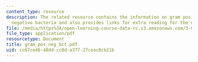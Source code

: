 ```yaml
---
content_type: resource
description: The related resource contains the information on gram positive and gram
  negative bacteria and also provides links for extra reading for the course.
file: /media/https%3A/open-learning-course-data-rc.s3.amazonaws.com/3-034-organic-biomaterials-chemistry-fall-2005/cc67ce4648ddcc0da37727ceac0cb21b_gram_pos_neg_bct.pdf
file_type: application/pdf
resourcetype: Document
title: gram_pos_neg_bct.pdf
uid: cc67ce46-48dd-cc0d-a377-27ceac0cb21b
---
```


